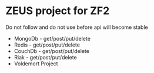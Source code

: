 ZEUS project for ZF2
===========

Do not follow and do not use before api will become stable

* MongoDb - get/post/put/delete
* Redis - get/post/put/delete
* CouchDb - get/post/put/delete
* Riak - get/post/put/delete
* Voldemort Project

